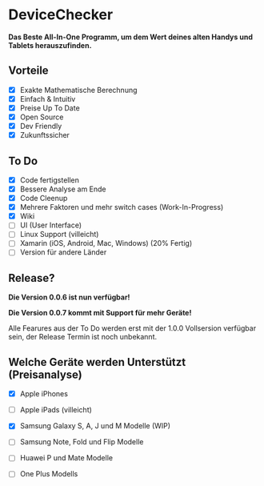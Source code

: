 # DeviceChecker

**Das Beste All-In-One Programm, um dem Wert deines alten Handys und Tablets herauszufinden.**

## Vorteile

- [X] Exakte Mathematische Berechnung
- [X] Einfach & Intuitiv
- [X] Preise Up To Date
- [X] Open Source
- [X] Dev Friendly
- [X] Zukunftssicher

## To Do
- [X] Code fertigstellen
- [X] Bessere Analyse am Ende
- [X] Code Cleenup
- [X] Mehrere Faktoren und mehr switch cases (Work-In-Progress)
- [X] Wiki
- [ ] UI (User Interface)
- [ ] Linux Support (villeicht)
- [ ] Xamarin (iOS, Android, Mac, Windows) (20% Fertig)
- [ ] Version für andere Länder

## Release?

**Die Version 0.0.6 ist nun verfügbar!**

**Die Version 0.0.7 kommt mit Support für mehr Geräte!**

Alle Fearures aus der To Do werden erst mit der 1.0.0 Vollsersion verfügbar sein, der Release Termin ist noch unbekannt.

## Welche Geräte werden Unterstützt (Preisanalyse)
- [X] Apple iPhones
- [ ] Apple iPads (villeicht)
- [X] Samsung Galaxy S, A, J und M Modelle (WIP)
- [ ] Samsung Note, Fold und Flip Modelle
- [ ] Huawei P und Mate Modelle
- [ ] One Plus Modells 

